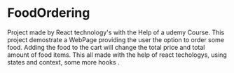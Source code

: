 # FoodOrdering
Project made by React technology's with the Help of a udemy Course.
This project  demostrate a WebPage providing the user the option to order some food.
Adding the food to the cart will change the total price and total amount of food items.
This all made with the help of react techologys, using states and context, some more hooks .

